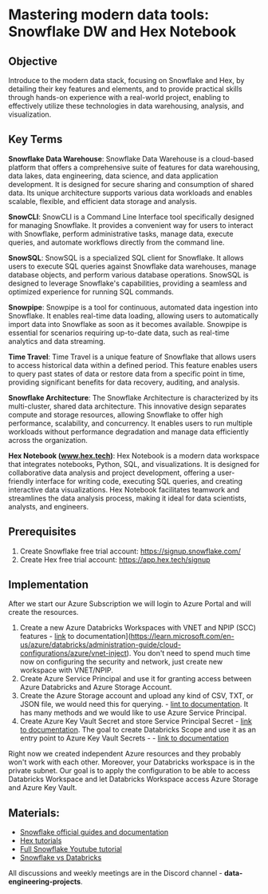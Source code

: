 # Mastering modern data tools: Snowflake DW and Hex Notebook

## Objective

Introduce to the modern data stack, focusing on Snowflake and Hex, by detailing their key features and elements, and to provide practical skills through hands-on experience with a real-world project, enabling to effectively utilize these technologies in data warehousing, analysis, and visualization.

## Key Terms

**Snowflake Data Warehouse**: Snowflake Data Warehouse is a cloud-based platform that offers a comprehensive suite of features for data warehousing, data lakes, data engineering, data science, and data application development. It is designed for secure sharing and consumption of shared data. Its unique architecture supports various data workloads and enables scalable, flexible, and efficient data storage and analysis.

**SnowCLI**: SnowCLI is a Command Line Interface tool specifically designed for managing Snowflake. It provides a convenient way for users to interact with Snowflake, perform administrative tasks, manage data, execute queries, and automate workflows directly from the command line.

**SnowSQL**: SnowSQL is a specialized SQL client for Snowflake. It allows users to execute SQL queries against Snowflake data warehouses, manage database objects, and perform various database operations. SnowSQL is designed to leverage Snowflake's capabilities, providing a seamless and optimized experience for running SQL commands.

**Snowpipe**: Snowpipe is a tool for continuous, automated data ingestion into Snowflake. It enables real-time data loading, allowing users to automatically import data into Snowflake as soon as it becomes available. Snowpipe is essential for scenarios requiring up-to-date data, such as real-time analytics and data streaming.

**Time Travel**: Time Travel is a unique feature of Snowflake that allows users to access historical data within a defined period. This feature enables users to query past states of data or restore data from a specific point in time, providing significant benefits for data recovery, auditing, and analysis.

**Snowflake Architecture**: The Snowflake Architecture is characterized by its multi-cluster, shared data architecture. This innovative design separates compute and storage resources, allowing Snowflake to offer high performance, scalability, and concurrency. It enables users to run multiple workloads without performance degradation and manage data efficiently across the organization.

**Hex Notebook (www.hex.tech)**: Hex Notebook is a modern data workspace that integrates notebooks, Python, SQL, and visualizations. It is designed for collaborative data analysis and project development, offering a user-friendly interface for writing code, executing SQL queries, and creating interactive data visualizations. Hex Notebook facilitates teamwork and streamlines the data analysis process, making it ideal for data scientists, analysts, and engineers.

## Prerequisites

1. Create Snowflake free trial account: https://signup.snowflake.com/
2. Create Hex free trial account: https://app.hex.tech/signup

## Implementation

After we start our Azure Subscription we will login to Azure Portal and will create the resources.

1. Create a new Azure Databricks Workspaces with VNET and NPIP (SCC) features - [link](https://learn.microsoft.com/en-us/azure/databricks/administration-guide/cloud-configurations/azure/vnet-inject) to documentation](https://learn.microsoft.com/en-us/azure/databricks/administration-guide/cloud-configurations/azure/vnet-inject). You don't need to spend much time now on configuring the security and network, just create new workspace with VNET/NPIP.
2. Create Azure Service Principal and use it for granting access between Azure Databricks and Azure Storage Account. 
3. Create the Azure Storage account and upload any kind of CSV, TXT, or JSON file, we would need this for querying. - [lint to documentation](https://learn.microsoft.com/en-us/azure/databricks/storage/azure-storage). It has many methods and we would like to use Azure Service Principal.
4. Create Azure Key Vault Secret and store Service Principal Secret - [link to documentation](https://learn.microsoft.com/en-us/azure/key-vault/general/quick-create-portal). The goal to create Databricks Scope and use it as an entry point to Azure Key Vault Secrets - - [link to documentation](https://learn.microsoft.com/en-us/azure/databricks/security/secrets/secret-scopes)

Right now we created independent Azure resources and they probably won't work with each other. Moreover, your Databricks workspace is in the private subnet. Our goal is to apply the configuration to be able to access Databricks Workspace and let Databricks Workspace access Azure Storage and Azure Key Vault. 

## Materials:
- [Snowflake official guides and documentation](https://docs.snowflake.com/)
- [Hex tutorials](https://learn.hex.tech/tutorials)
- [Full Snowflake Youtube tutorial](https://youtube.com/playlist?list=PLba2xJ7yxHB7SWc4Sm-Sp3uGN74ulI4pS&si=fkLQ9meJ36IwE0gA)
- [Snowflake vs Databricks](https://youtu.be/VLtq0eeHc14?si=JIFmDrN8OQg6Xvm1)


All discussions and weekly meetings are in the Discord channel - **data-engineering-projects**.






